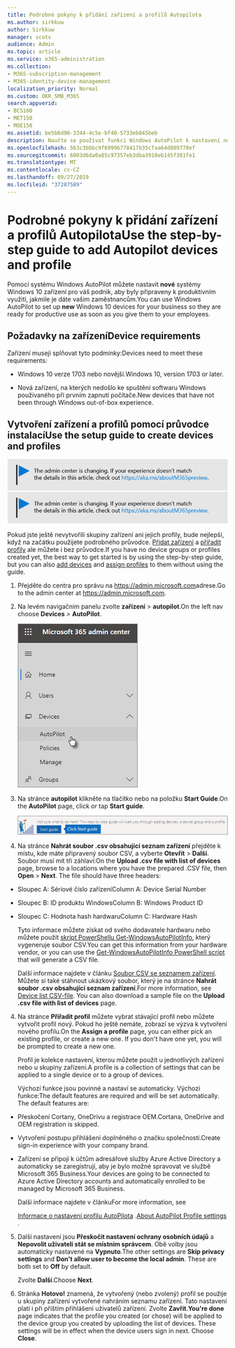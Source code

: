 ```yaml
---
title: Podrobné pokyny k přidání zařízení a profilů Autopilota
ms.author: sirkkuw
author: Sirkkuw
manager: scotv
audience: Admin
ms.topic: article
ms.service: o365-administration
ms.collection:
- M365-subscription-management
- M365-identity-device-management
localization_priority: Normal
ms.custom: OKR_SMB_M365
search.appverid:
- BCS160
- MET150
- MOE150
ms.assetid: be5b6d90-3344-4c5e-bf40-5733eb845beb
description: Naučte se používat funkci Windows AutoPilot k nastavení nových zařízení systému Windows 10 pro váš podnik.
ms.openlocfilehash: 563c3bbbc9f69996778417b35cfaa64d089770ef
ms.sourcegitcommit: 6003d6da0a85c97357eb3dba3918eb145f381fe1
ms.translationtype: MT
ms.contentlocale: cs-CZ
ms.lasthandoff: 09/27/2019
ms.locfileid: "37287589"
---
```

# <a name="use-the-step-by-step-guide-to-add-autopilot-devices-and-profile"></a><span data-ttu-id="ccf24-103">Podrobné pokyny k přidání zařízení a profilů Autopilota</span><span class="sxs-lookup"><span data-stu-id="ccf24-103">Use the step-by-step guide to add Autopilot devices and profile</span></span>

<span data-ttu-id="ccf24-104">Pomocí systému Windows AutoPilot můžete nastavit **nové** systémy Windows 10 zařízení pro váš podnik, aby byly připraveny k produktivním využití, jakmile je dáte vašim zaměstnancům.</span><span class="sxs-lookup"><span data-stu-id="ccf24-104">You can use Windows AutoPilot to set up **new** Windows 10 devices for your business so they are ready for productive use as soon as you give them to your employees.</span></span>
  
## <a name="device-requirements"></a><span data-ttu-id="ccf24-105">Požadavky na zařízení</span><span class="sxs-lookup"><span data-stu-id="ccf24-105">Device requirements</span></span>

<span data-ttu-id="ccf24-106">Zařízení musejí splňovat tyto podmínky:</span><span class="sxs-lookup"><span data-stu-id="ccf24-106">Devices need to meet these requirements:</span></span>
  
- <span data-ttu-id="ccf24-107">Windows 10 verze 1703 nebo novější.</span><span class="sxs-lookup"><span data-stu-id="ccf24-107">Windows 10, version 1703 or later.</span></span>
    
- <span data-ttu-id="ccf24-108">Nová zařízení, na kterých nedošlo ke spuštění softwaru Windows používaného při prvním zapnutí počítače.</span><span class="sxs-lookup"><span data-stu-id="ccf24-108">New devices that have not been through Windows out-of-box experience.</span></span>
    
## <a name="use-the-setup-guide-to-create-devices-and-profiles"></a><span data-ttu-id="ccf24-109">Vytvoření zařízení a profilů pomocí průvodce instalací</span><span class="sxs-lookup"><span data-stu-id="ccf24-109">Use the setup guide to create devices and profiles</span></span>

<span data-ttu-id="ccf24-110">[![Popisek vám dá vědět, že se centrum pro správu mění a další podrobnosti naleznete na aka.ms/aboutM365preview.](media/m365admincenterchanging.png)](https://docs.microsoft.com/office365/admin/microsoft-365-admin-center-preview)</span><span class="sxs-lookup"><span data-stu-id="ccf24-110">[![Label to let you know the admin center is changing and you can find more details at aka.ms/aboutM365preview.](media/m365admincenterchanging.png)](https://docs.microsoft.com/office365/admin/microsoft-365-admin-center-preview)</span></span>

<span data-ttu-id="ccf24-111">Pokud jste ještě nevytvořili skupiny zařízení ani jejich profily, bude nejlepší, když na začátku použijete podrobného průvodce. [Přidat zařízení](create-and-edit-autopilot-devices.md) a [přiřadit profily](create-and-edit-autopilot-profiles.md) ale můžete i bez průvodce.</span><span class="sxs-lookup"><span data-stu-id="ccf24-111">If you have no device groups or profiles created yet, the best way to get started is by using the step-by-step guide, but you can also [add devices](create-and-edit-autopilot-devices.md) and [assign profiles](create-and-edit-autopilot-profiles.md) to them without using the guide.</span></span> 
  
1. <span data-ttu-id="ccf24-112">Přejděte do centra pro správu na <a href="https://go.microsoft.com/fwlink/p/?linkid=837890" target="_blank">https://admin.microsoft.com</a>adrese.</span><span class="sxs-lookup"><span data-stu-id="ccf24-112">Go to the admin center at <a href="https://go.microsoft.com/fwlink/p/?linkid=837890" target="_blank">https://admin.microsoft.com</a>.</span></span>

2. <span data-ttu-id="ccf24-113">Na levém navigačním panelu zvolte **zařízení** \> **autopilot**.</span><span class="sxs-lookup"><span data-stu-id="ccf24-113">On the left nav choose **Devices** \> **AutoPilot**.</span></span>

    ![V centru pro správu zvolte zařízení a pak AutoPilot.](media/AutoPilot.png)
  
2. <span data-ttu-id="ccf24-115">Na stránce **autopilot** klikněte na tlačítko nebo na položku **Start Guide**.</span><span class="sxs-lookup"><span data-stu-id="ccf24-115">On the **AutoPilot** page, click or tap **Start guide**.</span></span>
    
    ![Click Start guide for step-by-step instructions for Autopilot.](media/31662655-d1e6-437d-87ea-c0dec5da56f7.png)
  
3. <span data-ttu-id="ccf24-p101">Na stránce **Nahrát soubor .csv obsahující seznam zařízení** přejděte k místu, kde máte připravený soubor CSV, a vyberte **Otevřít** \> **Další**. Soubor musí mít tři záhlaví:</span><span class="sxs-lookup"><span data-stu-id="ccf24-p101">On the **Upload .csv file with list of devices** page, browse to a locations where you have the prepared .CSV file, then **Open** \> **Next**. The file should have three headers:</span></span>
    
  - <span data-ttu-id="ccf24-119">Sloupec A: Sériové číslo zařízení</span><span class="sxs-lookup"><span data-stu-id="ccf24-119">Column A: Device Serial Number</span></span>
    
  - <span data-ttu-id="ccf24-120">Sloupec B: ID produktu Windows</span><span class="sxs-lookup"><span data-stu-id="ccf24-120">Column B: Windows Product ID</span></span>
    
  - <span data-ttu-id="ccf24-121">Sloupec C: Hodnota hash hardwaru</span><span class="sxs-lookup"><span data-stu-id="ccf24-121">Column C: Hardware Hash</span></span>
    
    <span data-ttu-id="ccf24-122">Tyto informace můžete získat od svého dodavatele hardwaru nebo můžete použít [skript PowerShellu Get-WindowsAutoPilotInfo](https://www.powershellgallery.com/packages/Get-WindowsAutoPilotInfo), který vygeneruje soubor CSV.</span><span class="sxs-lookup"><span data-stu-id="ccf24-122">You can get this information from your hardware vendor, or you can use the [Get-WindowsAutoPilotInfo PowerShell script](https://www.powershellgallery.com/packages/Get-WindowsAutoPilotInfo) that will generate a CSV file.</span></span> 
    
    <span data-ttu-id="ccf24-p102">Další informace najdete v článku [Soubor CSV se seznamem zařízení](https://support.office.com/article/932e3676-2491-49f0-9177-d893d2f5276e). Můžete si také stáhnout ukázkový soubor, který je na stránce **Nahrát soubor .csv obsahující seznam zařízení**.</span><span class="sxs-lookup"><span data-stu-id="ccf24-p102">For more information, see [Device list CSV-file](https://support.office.com/article/932e3676-2491-49f0-9177-d893d2f5276e). You can also download a sample file on the **Upload .csv file with list of devices** page.</span></span> 
    
4. <span data-ttu-id="ccf24-p103">Na stránce **Přiřadit profil** můžete vybrat stávající profil nebo můžete vytvořit profil nový. Pokud ho ještě nemáte, zobrazí se výzva k vytvoření nového profilu.</span><span class="sxs-lookup"><span data-stu-id="ccf24-p103">On the **Assign a profile** page, you can either pick an existing profile, or create a new one. If you don't have one yet, you will be prompted to create a new one.</span></span> 
    
    <span data-ttu-id="ccf24-127">Profil je kolekce nastavení, kterou můžete použít u jednotlivých zařízení nebo u skupiny zařízení.</span><span class="sxs-lookup"><span data-stu-id="ccf24-127">A profile is a collection of settings that can be applied to a single device or to a group of devices.</span></span>
    
    <span data-ttu-id="ccf24-p104">Výchozí funkce jsou povinné a nastaví se automaticky. Výchozí funkce:</span><span class="sxs-lookup"><span data-stu-id="ccf24-p104">The default features are required and will be set automatically. The default features are:</span></span>
    
  - <span data-ttu-id="ccf24-130">Přeskočení Cortany, OneDrivu a registrace OEM.</span><span class="sxs-lookup"><span data-stu-id="ccf24-130">Cortana, OneDrive and OEM registration is skipped.</span></span>
    
  - <span data-ttu-id="ccf24-131">Vytvoření postupu přihlášení doplněného o značku společnosti.</span><span class="sxs-lookup"><span data-stu-id="ccf24-131">Create sign-in experience with your company brand.</span></span>
    
  - <span data-ttu-id="ccf24-132">Zařízení se připojí k účtům adresářové služby Azure Active Directory a automaticky se zaregistrují, aby je bylo možné spravovat ve službě Microsoft 365 Business.</span><span class="sxs-lookup"><span data-stu-id="ccf24-132">Your devices are going to be connected to Azure Active Directory accounts and automatically enrolled to be managed by Microsoft 365 Business.</span></span>
    
    <span data-ttu-id="ccf24-133">Další informace najdete v článku</span><span class="sxs-lookup"><span data-stu-id="ccf24-133">For more information, see</span></span>
    
    <span data-ttu-id="ccf24-134">[Informace o nastavení profilu AutoPilota](autopilot-profile-settings.md) .</span><span class="sxs-lookup"><span data-stu-id="ccf24-134">[About AutoPilot Profile settings](autopilot-profile-settings.md) .</span></span> 
    
5. <span data-ttu-id="ccf24-135">Další nastavení jsou **Přeskočit nastavení ochrany osobních údajů** a **Nepovolit uživateli stát se místním správcem**. Obě volby jsou automaticky nastavené na **Vypnuto**.</span><span class="sxs-lookup"><span data-stu-id="ccf24-135">The other settings are **Skip privacy settings** and **Don't allow user to become the local admin**. These are both set to **Off** by default.</span></span> 
    
    <span data-ttu-id="ccf24-136">Zvolte **Další**.</span><span class="sxs-lookup"><span data-stu-id="ccf24-136">Choose **Next**.</span></span>
    
6. <span data-ttu-id="ccf24-p105">Stránka **Hotovo!** znamená, že vytvořený (nebo zvolený) profil se použije u skupiny zařízení vytvořené nahráním seznamu zařízení. Tato nastavení platí i při příštím přihlášení uživatelů zařízení. Zvolte **Zavřít**.</span><span class="sxs-lookup"><span data-stu-id="ccf24-p105">**You're done** page indicates that the profile you created (or chose) will be applied to the device group you created by uploading the list of devices. These settings will be in effect when the device users sign in next. Choose **Close**.</span></span>
    